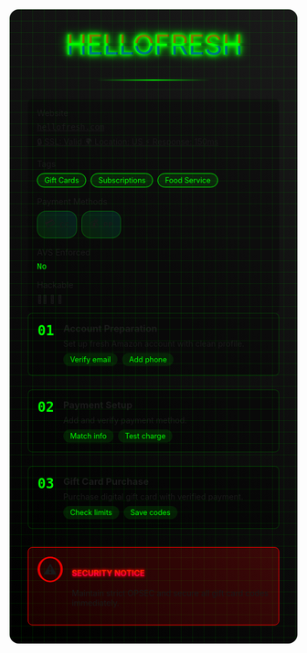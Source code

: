 <div class="guide-container">
  <div class="cyber-grid"></div>
  
  <div class="guide-header">
    <div class="neon-text" data-text="HELLOFRESH">HELLOFRESH</div>
    <div class="cyber-line"></div>
  </div>

  <div class="guide-info">
    <AccordionItem type="cyber" title="Target Information" icon="🎯" status="ACTIVE">
      <div class="info-grid">
        <div class="info-item">
          <span class="label">Website</span>
          <a href="https://www.hellofresh.com" class="value website-link" target="_blank" rel="noopener noreferrer">
            hellofresh.com
            <div class="website-meta">
              <a href="https://web-check.xyz/check/https%3A%2F%2Fhellofresh.com" class="meta-item" target="_blank" rel="noopener noreferrer">
                <span class="meta-icon">🔒</span>
                <span class="meta-text">SSL:</span>
                <span class="meta-value">Valid</span>
              </a>
              <a href="https://web-check.xyz/check/https%3A%2F%2Fhellofresh.com" class="meta-item" target="_blank" rel="noopener noreferrer">
                <span class="meta-icon">🌍</span>
                <span class="meta-text">Location:</span>
                <span class="meta-value">US</span>
              </a>
              <a href="https://web-check.xyz/check/https%3A%2F%2Fhellofresh.com" class="meta-item" target="_blank" rel="noopener noreferrer">
                <span class="meta-icon">⚡</span>
                <span class="meta-text">Response:</span>
                <span class="meta-value">150ms</span>
              </a>
            </div>
          </a>
        </div>
        <div class="info-item">
          <span class="label">Tags</span>
          <div class="tags">
            <span class="tag">Gift Cards</span>
            <span class="tag">Subscriptions</span>
            <span class="tag">Food Service</span>
          </div>
        </div>
        <div class="info-item">
          <span class="label">Payment Methods</span>
          <div class="payment-methods">
            <span class="payment-chip" title="Credit Card">
              <span class="chip-icon">💳</span>
              <span class="chip-text">CC</span>
            </span>
            <span class="payment-chip" title="PayPal">
              <span class="chip-icon">💰</span>
              <span class="chip-text">PP</span>
            </span>
          </div>
        </div>
        <div class="info-item">
          <span class="label">AVS Enforced</span>
          <span class="value yes">No</span>
        </div>
        <div class="info-item">
          <span class="label">Hackable</span>
          <div class="hackable-options">
            <span class="option unavailable" title="Email Access">📧❌</span>
            <span class="option" title="Direct Access">🔑</span>
            <span class="option" title="Cookie Access">🍪</span>
          </div>
        </div>
      </div>
    </AccordionItem>
  </div>
  
  <div class="guide-content">
    <AccordionItem type="hologram" title="Step-by-Step Guide" icon="📝" status="GUIDE">
      <div class="steps">
        <div class="step">
          <div class="step-number">01</div>
          <div class="step-content">
            <h3>Account Preparation</h3>
            <p>Set up fresh Amazon account with clean profile.</p>
            <div class="step-notes">
              <span class="note">Verify email</span>
              <span class="note">Add phone</span>
            </div>
          </div>
        </div>
        <div class="step">
          <div class="step-number">02</div>
          <div class="step-content">
            <h3>Payment Setup</h3>
            <p>Add and verify payment method.</p>
            <div class="step-notes">
              <span class="note">Match info</span>
              <span class="note">Test charge</span>
            </div>
          </div>
        </div>
        <div class="step">
          <div class="step-number">03</div>
          <div class="step-content">
            <h3>Gift Card Purchase</h3>
            <p>Purchase digital gift card with verified payment.</p>
            <div class="step-notes">
              <span class="note">Check limits</span>
              <span class="note">Save codes</span>
            </div>
          </div>
        </div>
      </div>
    </AccordionItem>
  </div>

  <div class="guide-warnings">
    <div class="warning-card">
      <div class="warning-icon">
        <div class="warning-circle">
          <span class="warning-symbol">⚠️</span>
        </div>
      </div>
      <div class="warning-content">
        <h4 class="glitch-text" data-text="SECURITY NOTICE">SECURITY NOTICE</h4>
        <p>Maintain strict OPSEC and secure all gift card codes immediately.</p>
      </div>
      <div class="warning-scanner"></div>
    </div>
  </div>
</div>

<style>
/* Same styles as guide-1.md */
.guide-container {
  position: relative;
  padding: 2rem;
  background: linear-gradient(45deg, #000, #1a1a1a);
  border-radius: 1rem;
  margin: 2rem 0;
  overflow: hidden;
}

.cyber-grid {
  position: absolute;
  top: 0;
  left: 0;
  right: 0;
  bottom: 0;
  background: 
    linear-gradient(90deg, rgba(0, 255, 0, 0.1) 1px, transparent 1px),
    linear-gradient(rgba(0, 255, 0, 0.1) 1px, transparent 1px);
  background-size: 20px 20px;
  animation: gridScroll 20s linear infinite;
  pointer-events: none;
}

.guide-header {
  text-align: center;
  margin-bottom: 2rem;
  position: relative;
  z-index: 1;
}

.neon-text {
  font-size: 3rem;
  color: #00ff00;
  text-shadow: 
    0 0 5px #00ff00,
    0 0 10px #00ff00,
    0 0 20px #00ff00;
  position: relative;
}

.neon-text::before,
.neon-text::after {
  content: attr(data-text);
  position: absolute;
  width: 100%;
  height: 100%;
  left: 0;
  top: 0;
  opacity: 0.5;
  animation: glitch 0.3s infinite alternate-reverse;
}

.neon-text::before {
  color: #ff0000;
  clip-path: polygon(0 0, 100% 0, 100% 45%, 0 45%);
  transform: translateX(-2px);
}

.neon-text::after {
  color: #0000ff;
  clip-path: polygon(0 55%, 100% 55%, 100% 100%, 0 100%);
  transform: translateX(2px);
}

.cyber-line {
  height: 2px;
  background: linear-gradient(90deg, transparent, #00ff00, transparent);
  margin: 2rem auto;
  width: 200px;
}

.info-grid {
  display: grid;
  grid-template-columns: repeat(auto-fit, minmax(200px, 1fr));
  gap: 1rem;
  padding: 1rem;
  background: rgba(0, 0, 0, 0.3);
  border-radius: 0.5rem;
}

.info-item {
  display: flex;
  flex-direction: column;
  gap: 0.5rem;
}

.label {
  color: var(--vp-c-text-2);
  font-size: 0.9rem;
}

.value {
  font-family: monospace;
  color: var(--vp-c-brand);
}

.value.yes {
  color: #00ff00;
}

.value.no {
  color: #ff0000;
}

.value.check {
  color: #00ff00;
  font-size: 1.2rem;
}

.tags {
  display: flex;
  flex-wrap: wrap;
  gap: 0.5rem;
}

.tag {
  padding: 0.25rem 0.75rem;
  background: rgba(0, 255, 0, 0.1);
  border: 1px solid #00ff00;
  border-radius: 1rem;
  font-size: 0.8rem;
  color: #00ff00;
}

.payment-methods {
  display: flex;
  gap: 0.5rem;
}

.method {
  font-size: 1.2rem;
  cursor: help;
}

.payment-chip {
  display: flex;
  align-items: center;
  gap: 0.5rem;
  padding: 0.5rem 0.75rem;
  background: linear-gradient(45deg, rgba(0, 255, 0, 0.1), rgba(0, 229, 255, 0.1));
  border: 1px solid rgba(0, 255, 0, 0.3);
  border-radius: 1rem;
  cursor: help;
  transition: all 0.3s ease;
  position: relative;
  overflow: hidden;
}

.payment-chip:hover {
  border-color: var(--vp-c-brand);
  box-shadow: 0 0 10px rgba(0, 255, 0, 0.3);
  transform: translateY(-2px);
}

.payment-chip::before {
  content: '';
  position: absolute;
  top: -50%;
  left: -50%;
  width: 200%;
  height: 200%;
  background: linear-gradient(
    45deg,
    transparent,
    rgba(0, 255, 0, 0.1),
    transparent
  );
  transform: rotate(45deg);
  animation: chipScan 2s infinite;
}

.chip-icon {
  font-size: 1.1rem;
}

.chip-text {
  font-family: monospace;
  font-size: 0.8rem;
  color: var(--vp-c-brand);
  text-transform: uppercase;
  letter-spacing: 1px;
}

.requirements-list {
  list-style: none;
  padding: 0;
  margin: 0;
}

.requirements-list li {
  padding: 0.5rem 0;
  border-bottom: 1px solid rgba(0, 255, 0, 0.2);
  color: var(--vp-c-text-2);
}

.requirements-list li:last-child {
  border-bottom: none;
}

.steps {
  display: grid;
  gap: 1.5rem;
}

.step {
  display: flex;
  gap: 1rem;
  padding: 1rem;
  background: rgba(0, 0, 0, 0.3);
  border-radius: 0.5rem;
  border: 1px solid rgba(0, 255, 0, 0.2);
}

.step-number {
  font-size: 1.5rem;
  font-weight: bold;
  color: #00ff00;
  font-family: monospace;
}

.step-content h3 {
  margin: 0 0 0.5rem 0;
  color: var(--vp-c-brand);
}

.step-content p {
  margin: 0 0 0.5rem 0;
  color: var(--vp-c-text-2);
}

.step-notes {
  display: flex;
  gap: 0.5rem;
  flex-wrap: wrap;
}

.note {
  padding: 0.25rem 0.75rem;
  background: rgba(0, 255, 0, 0.1);
  border-radius: 1rem;
  font-size: 0.8rem;
  color: #00ff00;
}

.warning-card {
  display: flex;
  gap: 1rem;
  padding: 1rem;
  background: linear-gradient(45deg, rgba(255, 0, 0, 0.1), rgba(255, 0, 0, 0.2));
  border: 1px solid #ff0000;
  border-radius: 0.5rem;
  margin-top: 2rem;
  position: relative;
  overflow: hidden;
}

.warning-icon {
  display: flex;
  align-items: center;
  justify-content: center;
  width: 2.5rem;
  height: 2.5rem;
  border: 2px solid #ff0000;
  border-radius: 50%;
  animation: pulseWarning 2s infinite;
}

.warning-symbol {
  font-size: 1.5rem;
}

.warning-scanner {
  position: absolute;
  top: 0;
  left: -100%;
  width: 100%;
  height: 2px;
  background: linear-gradient(90deg, transparent, #ff0000, transparent);
  animation: scanWarning 2s linear infinite;
}

.warning-circle {
  width: 2.5rem;
  height: 2.5rem;
  border: 2px solid #ff0000;
  border-radius: 50%;
  display: flex;
  align-items: center;
  justify-content: center;
  animation: pulseWarning 2s infinite;
  position: relative;
  overflow: hidden;
}

.warning-circle::before {
  content: '';
  position: absolute;
  top: -50%;
  left: -50%;
  width: 200%;
  height: 200%;
  background: linear-gradient(
    45deg,
    transparent,
    rgba(255, 0, 0, 0.2),
    transparent
  );
  transform: rotate(45deg);
  animation: warningGlow 2s linear infinite;
}

.glitch-text {
  position: relative;
  color: #ff0000;
  text-shadow: 0 0 5px #ff0000;
  animation: glitchText 3s infinite linear alternate-reverse;
}

.glitch-text::before,
.glitch-text::after {
  content: attr(data-text);
  position: absolute;
  top: 0;
  left: 0;
  width: 100%;
  height: 100%;
}

.glitch-text::before {
  color: #ff3300;
  animation: glitchText 2s infinite;
  clip-path: polygon(0 0, 100% 0, 100% 45%, 0 45%);
  transform: translate(-2px);
  opacity: 0.7;
}

.glitch-text::after {
  color: #ff0066;
  animation: glitchText 2.5s infinite;
  clip-path: polygon(0 55%, 100% 55%, 100% 100%, 0 100%);
  transform: translate(2px);
  opacity: 0.7;
}

@keyframes gridScroll {
  0% { transform: translate(0, 0); }
  100% { transform: translate(20px, 20px); }
}

@keyframes glitch {
  0% { transform: translateX(-2px); }
  100% { transform: translateX(2px); }
}

@keyframes pulseWarning {
  0% { transform: scale(1); opacity: 1; }
  50% { transform: scale(1.1); opacity: 0.7; }
  100% { transform: scale(1); opacity: 1; }
}

@keyframes scanWarning {
  0% { left: -100%; }
  100% { left: 100%; }
}

@keyframes chipScan {
  0% { transform: translateX(-100%) rotate(45deg); }
  100% { transform: translateX(100%) rotate(45deg); }
}

@keyframes warningGlow {
  0% { transform: translateX(-100%) rotate(45deg); }
  100% { transform: translateX(100%) rotate(45deg); }
}

@keyframes glitchText {
  0% { transform: translate(0); }
  20% { transform: translate(-2px, 2px); }
  40% { transform: translate(-2px, -2px); }
  60% { transform: translate(2px, 2px); }
  80% { transform: translate(2px, -2px); }
  100% { transform: translate(0); }
}
</style>